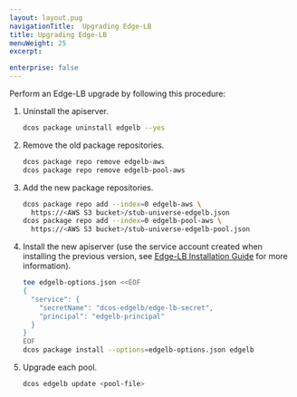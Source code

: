 ```yaml
---
layout: layout.pug
navigationTitle:  Upgrading Edge-LB
title: Upgrading Edge-LB
menuWeight: 25
excerpt:

enterprise: false
---
```


Perform an Edge-LB upgrade by following this procedure:

1. Uninstall the apiserver.

    ```bash
    dcos package uninstall edgelb --yes
    ```
    
1. Remove the old package repositories.

    ```bash
    dcos package repo remove edgelb-aws
    dcos package repo remove edgelb-pool-aws
    ```

1. Add the new package repositories.

    ```bash
    dcos package repo add --index=0 edgelb-aws \
      https://<AWS S3 bucket>/stub-universe-edgelb.json
    dcos package repo add --index=0 edgelb-pool-aws \
      https://<AWS S3 bucket>/stub-universe-edgelb-pool.json
    ```
    
1. Install the new apiserver (use the service account created when installing the previous version, see [Edge-LB Installation Guide](/service-docs/edge-lb/1.0.0/installing) for more information).

    ```bash
    tee edgelb-options.json <<EOF
    {
      "service": {
        "secretName": "dcos-edgelb/edge-lb-secret",
        "principal": "edgelb-principal"
      }
    }
    EOF
    dcos package install --options=edgelb-options.json edgelb
    ```

1. Upgrade each pool.

    ```bash
    dcos edgelb update <pool-file>
    ```
